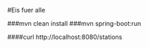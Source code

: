 #Eis fuer alle

###mvn clean install
###mvn spring-boot:run

####curl http://localhost:8080/stations